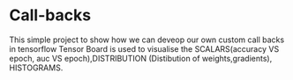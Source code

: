 # Call-backs
This simple project to show how we can deveop our own custom call backs in tensorflow
Tensor Board is used to visualise the SCALARS(accuracy VS epoch, auc VS epoch),DISTRIBUTION (Distibution of weights,gradients),
HISTOGRAMS.
